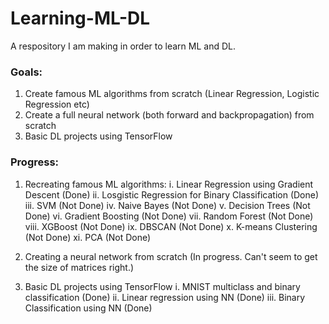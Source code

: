 # Learning-ML-DL
A respository I am making in order to learn ML and DL.

### Goals:
1. Create famous ML algorithms from scratch (Linear Regression, Logistic Regression etc)
2. Create a full neural network (both forward and backpropagation) from scratch
3. Basic DL projects using TensorFlow

### Progress:
1. Recreating famous ML algorithms:
    i.      Linear Regression using Gradient Descent (Done)
    ii.     Losgistic Regression for Binary Classification (Done)
    iii.    SVM (Not Done)
    iv.     Naive Bayes (Not Done)
    v.      Decision Trees (Not Done)
    vi.     Gradient Boosting (Not Done)
    vii.    Random Forest (Not Done)
    viii.   XGBoost (Not Done)
    ix.     DBSCAN (Not Done)
    x.      K-means Clustering (Not Done)
    xi.     PCA (Not Done)

2. Creating a neural network from scratch  (In progress. Can't seem to get the size of matrices right.)
3. Basic DL projects using TensorFlow
    i.   MNIST multiclass and binary classification (Done)
    ii.  Linear regression using NN (Done)
    iii. Binary Classification using NN (Done)


